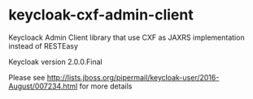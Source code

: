 # keycloak-cxf-admin-client
Keycloack Admin Client library  that use CXF as JAXRS implementation instead of RESTEasy 

Keycloak version 2.0.0.Final

Please see http://lists.jboss.org/pipermail/keycloak-user/2016-August/007234.html for more details
